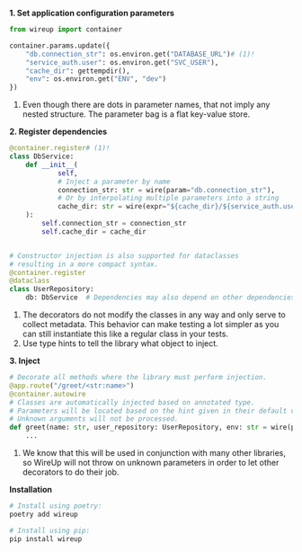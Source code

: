 **1. Set application configuration parameters**

```python 
from wireup import container

container.params.update({
    "db.connection_str": os.environ.get("DATABASE_URL")# (1)!
    "service_auth.user": os.environ.get("SVC_USER"),
    "cache_dir": gettempdir(),
    "env": os.environ.get("ENV", "dev")
})
```

1. Even though there are dots in parameter names, that not imply any nested structure. The parameter bag is a
   flat key-value store.

**2. Register dependencies**

```python
@container.register# (1)!
class DbService:
    def __init__(
            self,
            # Inject a parameter by name
            connection_str: str = wire(param="db.connection_str"),
            # Or by interpolating multiple parameters into a string
            cache_dir: str = wire(expr="${cache_dir}/${service_auth.user}/db"),
    ):
        self.connection_str = connection_str
        self.cache_dir = cache_dir


# Constructor injection is also supported for dataclasses
# resulting in a more compact syntax.
@container.register
@dataclass
class UserRepository:
    db: DbService  # Dependencies may also depend on other dependencies. (2)!
```

1. The decorators do not modify the classes in any way and only serve to collect metadata. This behavior can make
   testing a lot simpler as you can still instantiate this like a regular class in your tests.
2. Use type hints to tell the library what object to inject.

**3. Inject**

```python
# Decorate all methods where the library must perform injection. 
@app.route("/greet/<str:name>")
@container.autowire
# Classes are automatically injected based on annotated type. 
# Parameters will be located based on the hint given in their default value.
# Unknown arguments will not be processed.
def greet(name: str, user_repository: UserRepository, env: str = wire(param="env")):# (1)!
    ...
```

1. We know that this will be used in conjunction with many other libraries, so WireUp will not throw on unknown
   parameters in order to let other decorators to do their job.

**Installation**

```bash
# Install using poetry:
poetry add wireup

# Install using pip:
pip install wireup
```
